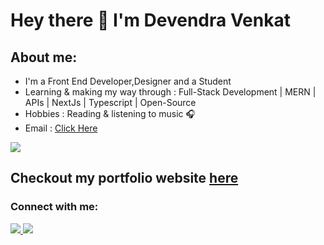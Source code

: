 # Hey there 👋 I'm Devendra Venkat
## About me:
- I'm a Front End Developer,Designer and a Student
- Learning & making my way through : Full-Stack Development | MERN | APIs | NextJs | Typescript | Open-Source
- Hobbies : Reading & listening to music 🎧
- Email : [Click Here](mutyala.devendravenkat15@gmail.com)
<p>
  <a href="https://github.com/devendravenkatm">
    <img src="https://skillicons.dev/icons?i=html,css,js,react,nodejs,python,java" />
  </a>
</p>

## Checkout my portfolio website [here](https://devendravenkatm.github.io/)

### Connect with me:
<p>
  <a href="https://www.linkedin.com/in/devendravenkat/">
    <img src="https://skillicons.dev/icons?i=linkedin" />
  </a>
  <a href="https://twitter.com/agentofchaos000">
    <img src="https://skillicons.dev/icons?i=twitter" />
  </a>
</p>

